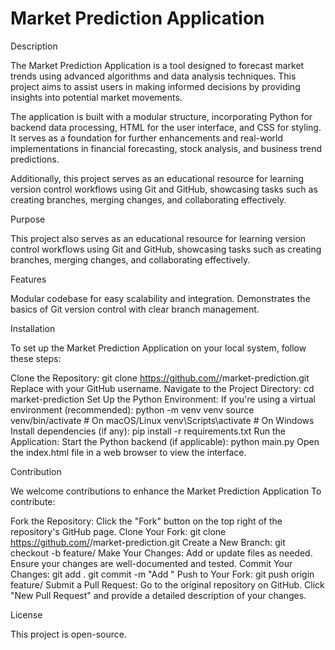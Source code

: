 # Market Prediction Application

Description

The Market Prediction Application is a tool designed to forecast market trends using advanced algorithms and data analysis techniques. This project aims to assist users in making informed decisions by providing insights into potential market movements.

The application is built with a modular structure, incorporating Python for backend data processing, HTML for the user interface, and CSS for styling. It serves as a foundation for further enhancements and real-world implementations in financial forecasting, stock analysis, and business trend predictions.

Additionally, this project serves as an educational resource for learning version control workflows using Git and GitHub, showcasing tasks such as creating branches, merging changes, and collaborating effectively.




Purpose

This project also serves as an educational resource for learning version control workflows using Git and GitHub, showcasing tasks such as creating branches, merging changes, and collaborating effectively.




Features

Modular codebase for easy scalability and integration.
Demonstrates the basics of Git version control with clear branch management.


Installation

To set up the Market Prediction Application on your local system, follow these steps:

Clone the Repository:
git clone https://github.com/<your-username>/market-prediction.git
Replace <your-username> with your GitHub username.
Navigate to the Project Directory:
cd market-prediction
Set Up the Python Environment:
If you're using a virtual environment (recommended):
python -m venv venv
source venv/bin/activate    # On macOS/Linux
venv\Scripts\activate       # On Windows
Install dependencies (if any):
pip install -r requirements.txt
Run the Application:
Start the Python backend (if applicable):
python main.py
Open the index.html file in a web browser to view the interface.



Contribution

We welcome contributions to enhance the Market Prediction Application To contribute:

Fork the Repository:
Click the "Fork" button on the top right of the repository's GitHub page.
Clone Your Fork:
git clone https://github.com/<your-username>/market-prediction.git
Create a New Branch:
git checkout -b feature/<your-feature-name>
Make Your Changes:
Add or update files as needed.
Ensure your changes are well-documented and tested.
Commit Your Changes:
git add .
git commit -m "Add <your-feature-description>"
Push to Your Fork:
git push origin feature/<your-feature-name>
Submit a Pull Request:
Go to the original repository on GitHub.
Click "New Pull Request" and provide a detailed description of your changes.


License

This project is open-source.
